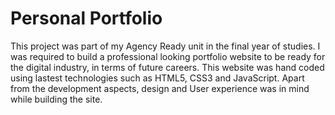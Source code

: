 # Personal Portfolio 

This project was part of my Agency Ready unit in the final year of studies. I was required to build a professional looking 
portfolio website to be ready for the digital industry, in terms of future careers. This website was hand coded using lastest technologies such as HTML5, CSS3 and JavaScript. Apart from the development aspects, design and User experience was in mind while building the site. 
